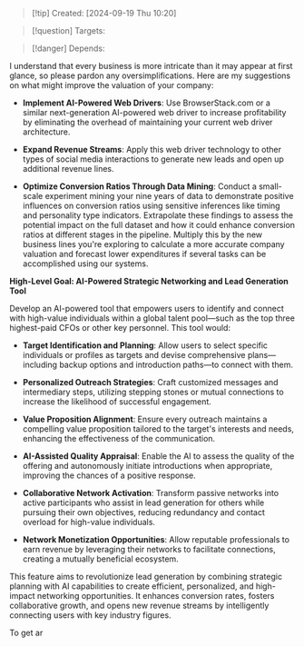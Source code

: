 
>[!tip] Created: [2024-09-19 Thu 10:20]

>[!question] Targets: 

>[!danger] Depends: 

I understand that every business is more intricate than it may appear at first glance, so please pardon any oversimplifications. Here are my suggestions on what might improve the valuation of your company:

- **Implement AI-Powered Web Drivers**: Use BrowserStack.com or a similar next-generation AI-powered web driver to increase profitability by eliminating the overhead of maintaining your current web driver architecture.
    
- **Expand Revenue Streams**: Apply this web driver technology to other types of social media interactions to generate new leads and open up additional revenue lines.
    
- **Optimize Conversion Ratios Through Data Mining**: Conduct a small-scale experiment mining your nine years of data to demonstrate positive influences on conversion ratios using sensitive inferences like timing and personality type indicators. Extrapolate these findings to assess the potential impact on the full dataset and how it could enhance conversion ratios at different stages in the pipeline. Multiply this by the new business lines you're exploring to calculate a more accurate company valuation and forecast lower expenditures if several tasks can be accomplished using our systems.

**High-Level Goal: AI-Powered Strategic Networking and Lead Generation Tool**

Develop an AI-powered tool that empowers users to identify and connect with high-value individuals within a global talent pool—such as the top three highest-paid CFOs or other key personnel. This tool would:

- **Target Identification and Planning**: Allow users to select specific individuals or profiles as targets and devise comprehensive plans—including backup options and introduction paths—to connect with them.
    
- **Personalized Outreach Strategies**: Craft customized messages and intermediary steps, utilizing stepping stones or mutual connections to increase the likelihood of successful engagement.
    
- **Value Proposition Alignment**: Ensure every outreach maintains a compelling value proposition tailored to the target's interests and needs, enhancing the effectiveness of the communication.
    
- **AI-Assisted Quality Appraisal**: Enable the AI to assess the quality of the offering and autonomously initiate introductions when appropriate, improving the chances of a positive response.
    
- **Collaborative Network Activation**: Transform passive networks into active participants who assist in lead generation for others while pursuing their own objectives, reducing redundancy and contact overload for high-value individuals.
    
- **Network Monetization Opportunities**: Allow reputable professionals to earn revenue by leveraging their networks to facilitate connections, creating a mutually beneficial ecosystem.
    

This feature aims to revolutionize lead generation by combining strategic planning with AI capabilities to create efficient, personalized, and high-impact networking opportunities. It enhances conversion rates, fosters collaborative growth, and opens new revenue streams by intelligently connecting users with key industry figures.

To get ar